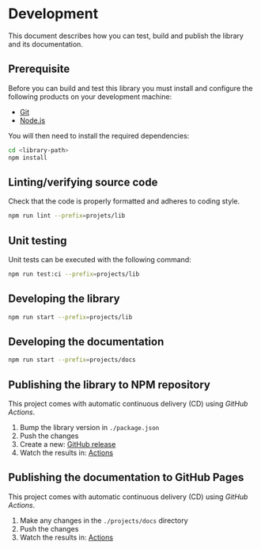 # Development

This document describes how you can test, build and publish the library and its documentation.

## Prerequisite

Before you can build and test this library you must install and configure the following products on your development machine:

* [Git][git]
* [Node.js][nodejs]

You will then need to install the required dependencies:

```sh
cd <library-path>
npm install
```

## Linting/verifying source code

Check that the code is properly formatted and adheres to coding style.

```sh
npm run lint --prefix=projets/lib
```

## Unit testing

Unit tests can be executed with the following command:

```sh
npm run test:ci --prefix=projects/lib
```

## Developing the library

```sh
npm run start --prefix=projects/lib
```

## Developing the documentation

```sh
npm run start --prefix=projects/docs
```

## Publishing the library to NPM repository

This project comes with automatic continuous delivery (CD) using *GitHub Actions*.

1. Bump the library version in `./package.json`
2. Push the changes
3. Create a new: [GitHub release](https://github.com/dsi-hug/ngx-schematics-utilities/releases/new)
4. Watch the results in: [Actions](https://github.com/dsi-hug/ngx-schematics-utilities/actions)

## Publishing the documentation to GitHub Pages

This project comes with automatic continuous delivery (CD) using *GitHub Actions*.

1. Make any changes in the `./projects/docs` directory
2. Push the changes
3. Watch the results in: [Actions](https://github.com/dsi-hug/ngx-schematics-utilities/actions)



[git]: https://git-scm.com/
[nodejs]: https://nodejs.org/
